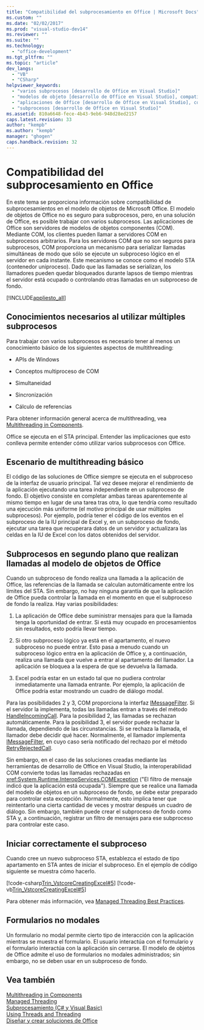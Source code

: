 ```yaml
---
title: "Compatibilidad del subprocesamiento en Office | Microsoft Docs"
ms.custom: ""
ms.date: "02/02/2017"
ms.prod: "visual-studio-dev14"
ms.reviewer: ""
ms.suite: ""
ms.technology: 
  - "office-development"
ms.tgt_pltfrm: ""
ms.topic: "article"
dev_langs: 
  - "VB"
  - "CSharp"
helpviewer_keywords: 
  - "varios subprocesos [desarrollo de Office en Visual Studio]"
  - "modelos de objeto [desarrollo de Office en Visual Studio], compatibilidad del subprocesamiento"
  - "aplicaciones de Office [desarrollo de Office en Visual Studio], compatibilidad del subprocesamiento"
  - "subprocesos [desarrollo de Office en Visual Studio]"
ms.assetid: 810a6648-fece-4b43-9eb6-948d28ed2157
caps.latest.revision: 33
author: "kempb"
ms.author: "kempb"
manager: "ghogen"
caps.handback.revision: 32
---
```

# Compatibilidad del subprocesamiento en Office
  En este tema se proporciona información sobre compatibilidad de subprocesamientos en el modelo de objetos de Microsoft Office.  El modelo de objetos de Office no es seguro para subprocesos, pero, en una solución de Office, es posible trabajar con varios subprocesos.  Las aplicaciones de Office son servidores de modelos de objetos componentes \(COM\).  Mediante COM, los clientes pueden llamar a servidores COM en subprocesos arbitrarios.  Para los servidores COM que no son seguros para subprocesos, COM proporciona un mecanismo para serializar llamadas simultáneas de modo que sólo se ejecute un subproceso lógico en el servidor en cada instante.  Este mecanismo se conoce como el modelo STA \(contenedor uniproceso\).  Dado que las llamadas se serializan, los llamadores pueden quedar bloqueados durante lapsos de tiempo mientras el servidor está ocupado o controlando otras llamadas en un subproceso de fondo.  
  
 [!INCLUDE[appliesto_all](../vsto/includes/appliesto-all-md.md)]  
  
## Conocimientos necesarios al utilizar múltiples subprocesos  
 Para trabajar con varios subprocesos es necesario tener al menos un conocimiento básico de los siguientes aspectos de multithreading:  
  
-   APIs de Windows  
  
-   Conceptos multiproceso de COM  
  
-   Simultaneidad  
  
-   Sincronización  
  
-   Cálculo de referencias  
  
 Para obtener información general acerca de multithreading, vea [Multithreading in Components](http://msdn.microsoft.com/library/2fc31e68-fb71-4544-b654-0ce720478779).  
  
 Office se ejecuta en el STA principal.  Entender las implicaciones que esto conlleva permite entender cómo utilizar varios subprocesos con Office.  
  
## Escenario de multithreading básico  
 El código de las soluciones de Office siempre se ejecuta en el subproceso de la interfaz de usuario principal.  Tal vez desee mejorar el rendimiento de la aplicación ejecutando una tarea independiente en un subproceso de fondo.  El objetivo consiste en completar ambas tareas aparentemente al mismo tiempo en lugar de una tarea tras otra, lo que tendría como resultado una ejecución más uniforme \(el motivo principal de usar múltiples subprocesos\).  Por ejemplo, podría tener el código de los eventos en el subproceso de la IU principal de Excel y, en un subproceso de fondo, ejecutar una tarea que recuperara datos de un servidor y actualizara las celdas en la IU de Excel con los datos obtenidos del servidor.  
  
## Subprocesos en segundo plano que realizan llamadas al modelo de objetos de Office  
 Cuando un subproceso de fondo realiza una llamada a la aplicación de Office, las referencias de la llamada se calculan automáticamente entre los límites del STA.  Sin embargo, no hay ninguna garantía de que la aplicación de Office pueda controlar la llamada en el momento en que el subproceso de fondo la realiza.  Hay varias posibilidades:  
  
1.  La aplicación de Office debe suministrar mensajes para que la llamada tenga la oportunidad de entrar.  Si está muy ocupado en procesamientos sin resultados, esto podría llevar tiempo.  
  
2.  Si otro subproceso lógico ya está en el apartamento, el nuevo subproceso no puede entrar.  Esto pasa a menudo cuando un subproceso lógico entra en la aplicación de Office y, a continuación, realiza una llamada que vuelve a entrar al apartamento del llamador.  La aplicación se bloquea a la espera de que se devuelva la llamada.  
  
3.  Excel podría estar en un estado tal que no pudiera controlar inmediatamente una llamada entrante.  Por ejemplo, la aplicación de Office podría estar mostrando un cuadro de diálogo modal.  
  
 Para las posibilidades 2 y 3, COM proporciona la interfaz [IMessageFilter](http://msdn.microsoft.com/es-es/e12d48c0-5033-47a8-bdcd-e94c49857248).  Si el servidor la implementa, todas las llamadas entran a través del método [HandleIncomingCall](http://msdn.microsoft.com/es-es/7e31b518-ef4f-4bdd-b5c7-e1b16383a5be).  Para la posibilidad 2, las llamadas se rechazan automáticamente.  Para la posibilidad 3, el servidor puede rechazar la llamada, dependiendo de las circunstancias.  Si se rechaza la llamada, el llamador debe decidir qué hacer.  Normalmente, el llamador implementa [IMessageFilter](http://msdn.microsoft.com/es-es/e12d48c0-5033-47a8-bdcd-e94c49857248), en cuyo caso sería notificado del rechazo por el método [RetryRejectedCall](http://msdn.microsoft.com/es-es/3f800819-2a21-4e46-ad15-f9594fac1a3d).  
  
 Sin embargo, en el caso de las soluciones creadas mediante las herramientas de desarrollo de Office en Visual Studio, la interoperabilidad COM convierte todas las llamadas rechazadas en <xref:System.Runtime.InteropServices.COMException> \("El filtro de mensaje indicó que la aplicación está ocupada"\).  Siempre que se realice una llamada del modelo de objetos en un subproceso de fondo, se debe estar preparado para controlar esta excepción.  Normalmente, esto implica tener que reintentarlo una cierta cantidad de veces y mostrar después un cuadro de diálogo.  Sin embargo, también puede crear el subproceso de fondo como STA y, a continuación, registrar un filtro de mensajes para ese subproceso para controlar este caso.  
  
## Iniciar correctamente el subproceso  
 Cuando cree un nuevo subproceso STA, establezca el estado de tipo apartamento en STA antes de iniciar el subproceso.  En el ejemplo de código siguiente se muestra cómo hacerlo.  
  
 [!code-csharp[Trin_VstcoreCreatingExcel#5](../snippets/csharp/VS_Snippets_OfficeSP/Trin_VstcoreCreatingExcel/CS/ThisWorkbook.cs#5)]
 [!code-vb[Trin_VstcoreCreatingExcel#5](../snippets/visualbasic/VS_Snippets_OfficeSP/Trin_VstcoreCreatingExcel/VB/ThisWorkbook.vb#5)]  
  
 Para obtener más información, vea [Managed Threading Best Practices](http://msdn.microsoft.com/library/e51988e7-7f4b-4646-a06d-1416cee8d557).  
  
## Formularios no modales  
 Un formulario no modal permite cierto tipo de interacción con la aplicación mientras se muestra el formulario.  El usuario interactúa con el formulario y el formulario interactúa con la aplicación sin cerrarse.  El modelo de objetos de Office admite el uso de formularios no modales administrados; sin embargo, no se deben usar en un subproceso de fondo.  
  
## Vea también  
 [Multithreading in Components](http://msdn.microsoft.com/library/2fc31e68-fb71-4544-b654-0ce720478779)   
 [Managed Threading](http://msdn.microsoft.com/library/7b46a7d9-c6f1-46d1-a947-ae97471bba87)   
 [Subprocesamiento &#40;C&#35; y Visual Basic&#41;](http://msdn.microsoft.com/library/552f6c68-dbdb-4327-ae36-32cf9063d88c)   
 [Using Threads and Threading](http://msdn.microsoft.com/library/9b5ec2cd-121b-4d49-b075-222cf26f2344)   
 [Diseñar y crear soluciones de Office](../vsto/designing-and-creating-office-solutions.md)  
  
  